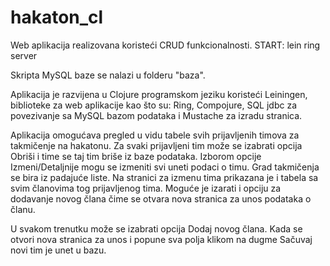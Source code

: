 # hakaton_cl
Web aplikacija realizovana koristeći CRUD funkcionalnosti.
START: lein ring server

Skripta MySQL baze se nalazi u folderu "baza".

Aplikacija je razvijena u Clojure programskom jeziku koristeći Leiningen, biblioteke za web aplikacije kao što su: Ring, Compojure, SQL jdbc za povezivanje sa MySQL bazom podataka i Mustache za izradu stranica.

Aplikacija omogućava pregled u vidu tabele svih prijavljenih timova za takmičenje na hakatonu. 
Za svaki prijavljeni tim može se izabrati opcija Obriši i time se taj tim briše iz baze podataka. Izborom opcije Izmeni/Detaljnije mogu se izmeniti svi uneti podaci o timu.
Grad takmičenja se bira iz padajuće liste.
Na stranici za izmenu tima prikazana je i tabela sa svim članovima tog prijavljenog tima. Moguće je izarati i opciju za dodavanje novog člana čime se otvara nova stranica za unos podataka o članu.

U svakom trenutku može se izabrati opcija Dodaj novog člana. Kada se otvori nova stranica za unos i popune sva polja klikom na dugme Sačuvaj novi tim je unet u bazu.
